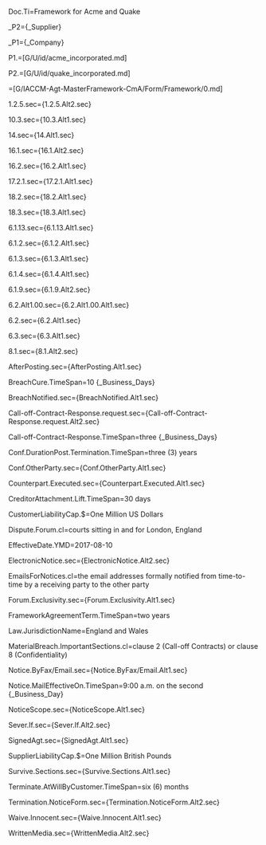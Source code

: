 

Doc.Ti=Framework for Acme and Quake

_P2=<span id="Def.Supplier.sec">{_Supplier}</span>

_P1=<span id="Def.Customer.sec">{_Company}</span>

P1.=[G/U/id/acme_incorporated.md]

P2.=[G/U/id/quake_incorporated.md]

=[G/IACCM-Agt-MasterFramework-CmA/Form/Framework/0.md]

1.2.5.sec={1.2.5.Alt2.sec}

10.3.sec={10.3.Alt1.sec}

14.sec={14.Alt1.sec}

16.1.sec={16.1.Alt2.sec}

16.2.sec={16.2.Alt1.sec}

17.2.1.sec={17.2.1.Alt1.sec}

18.2.sec={18.2.Alt1.sec}

18.3.sec={18.3.Alt1.sec}

6.1.13.sec={6.1.13.Alt1.sec}

6.1.2.sec={6.1.2.Alt1.sec}

6.1.3.sec={6.1.3.Alt1.sec}

6.1.4.sec={6.1.4.Alt1.sec}

6.1.9.sec={6.1.9.Alt2.sec}

6.2.Alt1.00.sec={6.2.Alt1.00.Alt1.sec}

6.2.sec={6.2.Alt1.sec}

6.3.sec={6.3.Alt1.sec}

8.1.sec={8.1.Alt2.sec}

AfterPosting.sec={AfterPosting.Alt1.sec}

BreachCure.TimeSpan=10 {_Business_Days}

BreachNotified.sec={BreachNotified.Alt1.sec}

Call-off-Contract-Response.request.sec={Call-off-Contract-Response.request.Alt2.sec}

Call-off-Contract-Response.TimeSpan=three {_Business_Days}

Conf.DurationPost.Termination.TimeSpan=three (3) years

Conf.OtherParty.sec={Conf.OtherParty.Alt1.sec}

Counterpart.Executed.sec={Counterpart.Executed.Alt1.sec}

CreditorAttachment.Lift.TimeSpan=30 days

CustomerLiabilityCap.$=One Million US Dollars

Dispute.Forum.cl=courts sitting in and for London, England

EffectiveDate.YMD=2017-08-10

ElectronicNotice.sec={ElectronicNotice.Alt2.sec}

EmailsForNotices.cl=the email addresses formally notified from time-to-time by a receiving party to the other party

Forum.Exclusivity.sec={Forum.Exclusivity.Alt1.sec}

FrameworkAgreementTerm.TimeSpan=two years

Law.JurisdictionName=England and Wales

MaterialBreach.ImportantSections.cl=clause 2 (Call-off Contracts) or clause 8 (Confidentiality) 

Notice.ByFax/Email.sec={Notice.ByFax/Email.Alt1.sec}

Notice.MailEffectiveOn.TimeSpan=9:00 a.m. on the second {_Business_Day}

NoticeScope.sec={NoticeScope.Alt1.sec}

Sever.If.sec={Sever.If.Alt2.sec}

SignedAgt.sec={SignedAgt.Alt1.sec}

SupplierLiabilityCap.$=One Million British Pounds

Survive.Sections.sec={Survive.Sections.Alt1.sec}

Terminate.AtWillByCustomer.TimeSpan=six (6) months

Termination.NoticeForm.sec={Termination.NoticeForm.Alt2.sec}

Waive.Innocent.sec={Waive.Innocent.Alt1.sec}

WrittenMedia.sec={WrittenMedia.Alt2.sec}

